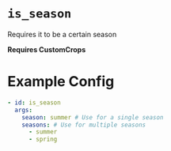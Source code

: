 # `is_season`

Requires it to be a certain season

**Requires CustomCrops**
# Example Config
```yaml
- id: is_season
  args:
	season: summer # Use for a single season
    seasons: # Use for multiple seasons
	  - summer
	  - spring
```
